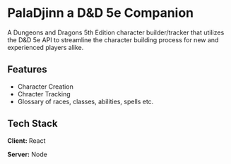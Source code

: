 
# PalaDjinn a D&D 5e Companion


A Dungeons and Dragons 5th Edition character builder/tracker that utilizes the D&D 5e API to streamline the character building process for new and experienced players alike.


## Features

- Character Creation
- Chracter Tracking
- Glossary of races, classes, abilities, spells etc. 


## Tech Stack

**Client:** React 

**Server:** Node


